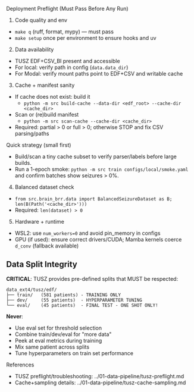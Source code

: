Deployment Preflight (Must Pass Before Any Run)

1) Code quality and env
- `make q` (ruff, format, mypy) — must pass
- `make setup` once per environment to ensure hooks and uv

2) Data availability
- TUSZ EDF+CSV_BI present and accessible
- For local: verify path in config (`data.data_dir`)
- For Modal: verify mount paths point to EDF+CSV and writable cache

3) Cache + manifest sanity
- If cache does not exist: build it
  - `python -m src build-cache --data-dir <edf_root> --cache-dir <cache_dir>`
- Scan or (re)build manifest
  - `python -m src scan-cache --cache-dir <cache_dir>`
- Required: partial > 0 or full > 0; otherwise STOP and fix CSV parsing/paths

Quick strategy (small first)
- Build/scan a tiny cache subset to verify parser/labels before large builds.
- Run a 1-epoch smoke: `python -m src train configs/local/smoke.yaml` and confirm batches show seizures > 0%.

4) Balanced dataset check
- `from src.brain_brr.data import BalancedSeizureDataset as B; len(B(Path('<cache_dir>')))`
- Required: `len(dataset) > 0`

5) Hardware + runtime
- WSL2: use `num_workers=0` and avoid pin_memory in configs
- GPU (if used): ensure correct drivers/CUDA; Mamba kernels coerce `d_conv` (fallback available)

## Data Split Integrity

**CRITICAL**: TUSZ provides pre-defined splits that MUST be respected:
```
data_ext4/tusz/edf/
├── train/   (581 patients) - TRAINING ONLY
├── dev/     (55 patients)  - HYPERPARAMETER TUNING
└── eval/    (45 patients)  - FINAL TEST - ONE SHOT ONLY!
```

**Never**:
- Use eval set for threshold selection
- Combine train/dev/eval for "more data"
- Peek at eval metrics during training
- Mix same patient across splits
- Tune hyperparameters on train set performance

References
- TUSZ preflight/troubleshooting: ../01-data-pipeline/tusz-preflight.md
- Cache+sampling details: ../01-data-pipeline/tusz-cache-sampling.md

